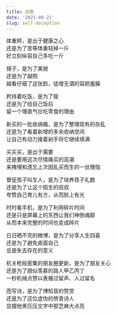 ```yaml
---
title: 自欺
date: '2021-09-21'
slug: self-deception
---
```


体重秤，是出于健康之心  
还是为了苦等体重轻掉一斤  
好立刻纵容自己多吃一斤

镜子，是为了美貌  
还是为了越照  
越看仔细了这张脸，徒增无谓的容颜羞臊

矜持着吃饭，是为了瘦  
还是为了给自己饭后  
留一个理直气壮吃零食的理由

新买的一批收纳箱，是为了整理现有的杂乱  
还是为了看着新增的多余收纳空间  
让自己有动力接着剁手将它继续填满

买买买，是出于需要  
还是要用这次尽情痛买的高潮  
来掩埋和遗忘上次因乱买而生的一丝懊恼

督促孩子叫生人，是为了培养孩子礼数  
还是为了让这个陌生的叔叔  
夸赞自己育儿有方，从而脸上有光

时时看手机，是为了利用碎片时间  
还是只是屏幕上的东西让我们神倒魂颠  
从而本来完整的时间也变成碎片

日日晒不完的微博，是为了分享人生四喜  
还是为了避免直面自己  
总是失去存在的意义

机关枪般密集的朋友圈更新，是为了朋友关心  
还是为了貌似羡慕的路人甲乙丙丁  
一秒机械点赞以表雁过留声、人过留名

而写诗，是为了博知音的赞赏<!--# 林子祥《谁能明白我》 -->  
还是为了这位虚伪的愤青诗人  
显摆他黑压压文字中那芝麻大点亮

<!--# 这首非常直白，纯属愤青吐槽，不需要注释。不过写出来我有点怕对号入座的朋友们揍我。还请大家原谅这位愤青的嘴尖牙利。 -->
